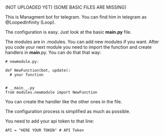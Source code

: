 

(NOT UPLOADED YET) (SOME BASIC FILES ARE MISSING)

This is Managment bot for telegram. You can find him in telegram as @LoopedInfinity (Loop).

The configuration is easy. Just look at the basic __main.py__ file.

The modules are in .modules. You can add new modules if you want. After you code your next module you need to import the function and create handlers in __main__.py. You can do that that way:

```
# newmodule.py:

def NewFunction(bot, update):
  # your function
  
```

```
# __main__.py
from modules.newmodule import NewFunction
```

You can create the handler like the other ones in the file.
 
 
The configuration process is simplified as much as possible.

You need to add your api token to that line:

```
API = "HERE YOUR TOKEN" # API Token
```
